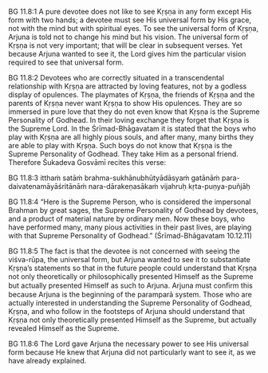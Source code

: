 BG 11.8:1	A pure devotee does not like to see Kṛṣṇa in any form except His form with two hands; a devotee must see His universal form by His grace, not with the mind but with spiritual eyes. To see the universal form of Kṛṣṇa, Arjuna is told not to change his mind but his vision. The universal form of Kṛṣṇa is not very important; that will be clear in subsequent verses. Yet because Arjuna wanted to see it, the Lord gives him the particular vision required to see that universal form.

BG 11.8:2	Devotees who are correctly situated in a transcendental relationship with Kṛṣṇa are attracted by loving features, not by a godless display of opulences. The playmates of Kṛṣṇa, the friends of Kṛṣṇa and the parents of Kṛṣṇa never want Kṛṣṇa to show His opulences. They are so immersed in pure love that they do not even know that Kṛṣṇa is the Supreme Personality of Godhead. In their loving exchange they forget that Kṛṣṇa is the Supreme Lord. In the Śrīmad-Bhāgavatam it is stated that the boys who play with Kṛṣṇa are all highly pious souls, and after many, many births they are able to play with Kṛṣṇa. Such boys do not know that Kṛṣṇa is the Supreme Personality of Godhead. They take Him as a personal friend. Therefore Śukadeva Gosvāmī recites this verse:

BG 11.8:3	itthaṁ satāṁ brahma-sukhānubhūtyādāsyaṁ gatānāṁ para-daivatenamāyāśritānāṁ nara-dārakeṇasākaṁ vijahruḥ kṛta-puṇya-puñjāḥ

BG 11.8:4	“Here is the Supreme Person, who is considered the impersonal Brahman by great sages, the Supreme Personality of Godhead by devotees, and a product of material nature by ordinary men. Now these boys, who have performed many, many pious activities in their past lives, are playing with that Supreme Personality of Godhead.” (Śrīmad-Bhāgavatam 10.12.11)

BG 11.8:5	The fact is that the devotee is not concerned with seeing the viśva-rūpa, the universal form, but Arjuna wanted to see it to substantiate Kṛṣṇa’s statements so that in the future people could understand that Kṛṣṇa not only theoretically or philosophically presented Himself as the Supreme but actually presented Himself as such to Arjuna. Arjuna must conﬁrm this because Arjuna is the beginning of the paramparā system. Those who are actually interested in understanding the Supreme Personality of Godhead, Kṛṣṇa, and who follow in the footsteps of Arjuna should understand that Kṛṣṇa not only theoretically presented Himself as the Supreme, but actually revealed Himself as the Supreme.

BG 11.8:6	The Lord gave Arjuna the necessary power to see His universal form because He knew that Arjuna did not particularly want to see it, as we have already explained.